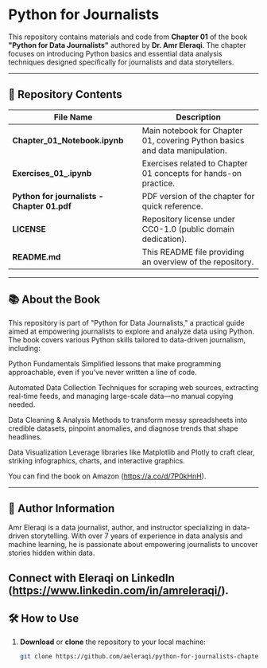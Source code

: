 # Python for Journalists 

This repository contains materials and code from **Chapter 01** of the book **"Python for Data Journalists"** authored by **Dr. Amr Eleraqi**. The chapter focuses on introducing Python basics and essential data analysis techniques designed specifically for journalists and data storytellers.

---

## 📂 Repository Contents

| File Name                    | Description                                                                 |
|-----------------------------|-----------------------------------------------------------------------------|
| **Chapter_01_Notebook.ipynb** | Main notebook for Chapter 01, covering Python basics and data manipulation. |
| **Exercises_01_.ipynb**      | Exercises related to Chapter 01 concepts for hands-on practice.             |
| **Python for journalists - Chapter 01.pdf** | PDF version of the chapter for quick reference.                           |
| **LICENSE**                  | Repository license under CC0-1.0 (public domain dedication).                |
| **README.md**                | This README file providing an overview of the repository.                   |

---
## 📚 About the Book
This repository is part of "Python for Data Journalists," a practical guide aimed at empowering journalists to explore and analyze data using Python. The book covers various Python skills tailored to data-driven journalism, including:

Python Fundamentals
Simplified lessons that make programming approachable, even if you’ve never written a line of code.

Automated Data Collection
Techniques for scraping web sources, extracting real-time feeds, and managing large-scale data—no manual copying needed.

Data Cleaning & Analysis
Methods to transform messy spreadsheets into credible datasets, pinpoint anomalies, and diagnose trends that shape headlines.

Data Visualization
Leverage libraries like Matplotlib and Plotly to craft clear, striking infographics, charts, and interactive graphics.

You can find the book on Amazon (https://a.co/d/7P0kHnH).

---
## 🔗 Author Information
Amr Eleraqi is a data journalist, author, and instructor specializing in data-driven storytelling. With over 7 years of experience in data analysis and machine learning, he is passionate about empowering journalists to uncover stories hidden within data.

Connect with Eleraqi on LinkedIn (https://www.linkedin.com/in/amreleraqi/).
---

## 🛠️ How to Use

1. **Download** or **clone** the repository to your local machine:
   
   ```sh
   git clone https://github.com/aeleraqi/python-for-journalists-chapter01.git
